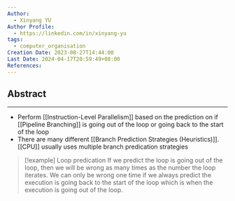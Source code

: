 ```yaml
---
Author:
  - Xinyang YU
Author Profile:
  - https://linkedin.com/in/xinyang-yu
tags:
  - computer_organisation
Creation Date: 2023-08-27T14:44:00
Last Date: 2024-04-17T20:59:49+08:00
References: 
---
```

## Abstract
---
- Perform [[Instruction-Level Parallelism]] based on the prediction on if [[Pipeline Branching]] is going out of the loop or going back to the start of the loop
- There are many different [[Branch Prediction Strategies (Heuristics)]]. [[CPU]] usually uses multiple branch predication strategies 

>[!example] Loop predication
> If we predict the loop is going out of the loop, then we will be wrong as many times as the number the loop iterates. We can only be wrong one time if we always predict the execution is going back to the start of the loop which is when the execution is going out of the loop.